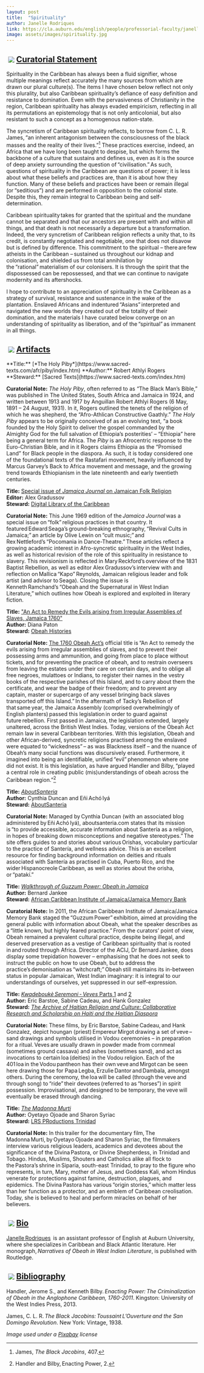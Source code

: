 ```yaml
---
layout: post
title:  "Spirituality"
author: Janelle Rodriques
link: https://cla.auburn.edu/english/people/professorial-faculty/janelle-rodriques/
image: assets/images/spirituality.jpg
---
```


<div class="section-title"><img style="padding: 5px;float:left;" src="{{ site.baseurl}}/assets/images/tiny-key.jpg"><a href="#Curatorial"><h2>Curatorial Statement</h2></a></div>

Spirituality in the Caribbean has always been a fluid signifier, whose multiple meanings reflect accurately the many sources from which are drawn our plural culture(s). The items I have chosen below reflect not only this plurality, but also Caribbean spirituality’s defiance of easy definition and resistance to domination. Even with the pervasiveness of Christianity in the region, Caribbean spirituality has always evaded empiricism, reflecting in all its permutations an epistemology that is not only anticolonial, but also resistant to such a concept as a homogenous nation-state.

The syncretism of Caribbean spirituality reflects, to borrow from C. L. R. James, “an inherent antagonism between the consciousness of the black masses and the reality of their lives.”[^1] These practices exercise, indeed, an Africa that we have long been taught to despise, but which forms the backbone of a culture that sustains and defines us, even as it is the source of deep anxiety surrounding the question of “civilisation.” As such, questions of spirituality in the Caribbean are questions of power; it is less about what these beliefs and practices are, than it is about how they function. Many of these beliefs and practices have been or remain illegal (or “seditious”) and are performed in opposition to the colonial state. Despite this, they remain integral to Caribbean being and self-determination.

Caribbean spirituality takes for granted that the spiritual and the mundane cannot be separated and that our ancestors are present with and within all things, and that death is not necessarily a departure but a transformation. Indeed, the very syncretism of Caribbean religion reflects a unity that, to its credit, is constantly negotiated and negotiable, one that does not disavow but is defined by difference. This commitment to the spiritual – there are few atheists in the Caribbean – sustained us throughout our kidnap and colonisation, and shielded us from total annihilation by the “rational” materialism of our colonisers. It is through the spirit that the dispossessed can be repossessed, and that we can continue to navigate modernity and its aftershocks.

I hope to contribute to an appreciation of spirituality in the Caribbean as a strategy of survival, resistance and sustenance in the wake of the plantation. Enslaved Africans and indentured “Asians” interpreted and navigated the new worlds they created out of the totality of their domination, and the materials I have curated below converge on an understanding of spirituality as liberation, and of the “spiritual” as immanent in all things.

[^1]: James, _The Black Jacobins_, 407.
[^2]: Handler and Bilby, Enacting Power, 2.

<div class="section-title"><img style="padding: 5px;float:left;" src="{{ site.baseurl}}/assets/images/tiny-key.jpg"><a href="#Artifacts"><h2>Artifacts</h2></a></div>
**Title:** [*The Holy Piby*](https://www.sacred-texts.com/afr/piby/index.htm)  
**Author:** Robert Athlyi Rogers  
**Steward:** [Sacred Texts](https://www.sacred-texts.com/index.htm)  

**Curatorial Note:** _The Holy Piby_, often referred to as “The Black Man’s Bible,” was published in The United States, South Africa and Jamaica in 1924, and written between 1913 and 1917 by Anguillan Robert Athlyi Rogers (6 May, 1891 – 24 August, 1931). In it, Rogers outlined the tenets of the religion of which he was shepherd, the “Afro-Athlican Constructive Gaathly.” _The Holy Piby_ appears to be originally conceived of as an evolving text, “a book founded by the Holy Spirit to deliver the gospel commanded by the Almighty God for the full salvation of Ethiopia’s posterities’ – “Ethiopia” here being a general term for Africa. The _Piby_ is an Afrocentric response to the Euro-Christian Bible, and in it Rogers claims Ethiopia as the “Promised Land” for Black people in the diaspora. As such, it is today considered one of the foundational texts of the Rastafari movement, heavily influenced by Marcus Garvey’s Back to Africa movement and message, and the growing trend towards Ethiopianism in the late nineteenth and early twentieth centuries.

**Title:** [Special issue of _Jamaica Journal_ on Jamaican Folk Religion](https://dloc.com/UF00090030/00006/1j?search=jamaica+%3djournal)  
**Editor:** Alex Gradussov  
**Steward:** [Digital Library of the Caribbean](https://www.dloc.com/)

**Curatorial Note:** This June 1969 edition of the *Jamaica Journal* was a special issue on “folk” religious practices in that country. It featured Edward Seaga’s ground-breaking ethnography, “Revival Cults in Jamaica;” an article by Olive Lewin on “cult music;” and Rex Nettleford’s “Pocomania in Dance-Theatre.” These articles reflect a growing academic interest in Afro-syncretic spirituality in the West Indies, as well as historical revision of the role of this spirituality in resistance to slavery. This revisionism is reflected in Mary Reckford’s overview of the 1831 Baptist Rebellion, as well as editor Alex Gradussov’s interview with and reflection on Mallica “Kapo” Reynolds, Jamaican religious leader and folk artist (and advisor to Seaga). Closing the issue is Kenneth Ramchand’s “Obeah and the Supernatural in West Indian Literature,” which outlines how Obeah is explored and exploited in literary fiction.

**Title:** ["An Act to Remedy the Evils arising from Irregular Assemblies of Slaves, Jamaica 1760"](https://obeahhistories.org/1760-jamaica-law/)  
**Author:** Diana Paton  
**Steward:** [Obeah Histories](https://obeahhistories.org/)

**Curatorial Note:** [The 1760 Obeah Act’s](https://obeahhistories.org/1760-jamaica-law/) official title is “An Act to remedy the evils arising from irregular assemblies of slaves, and to prevent their possessing arms and ammunition, and going from place to place without tickets, and for preventing the practice of obeah, and to restrain overseers from leaving the estates under their care on certain days, and to oblige all free negroes, mulattoes or Indians, to register their names in the vestry books of the respective parishes of this Island, and to carry about them the certificate, and wear the badge of their freedom; and to prevent any captain, master or supercargo of any vessel bringing back slaves transported off this Island.” In the aftermath of Tacky’s Rebellion of that same year, the Jamaica Assembly (comprised overwhelmingly of English planters) passed this legislation in order to guard against future rebellion. First passed in Jamaica, the legislation extended, largely unaltered, across the British West Indies. Today, versions of the Obeah Act remain law in several Caribbean territories. With this legislation, Obeah and other African-derived, syncretic religions practised among the enslaved were equated to “wickedness” – as was Blackness itself – and the nuance of Obeah’s many social functions was discursively erased. Furthermore, it imagined into being an identifiable, unified “evil” phenomenon where one did not exist. It is this legislation, as have argued Handler and Bilby, “played a central role in creating public (mis)understandings of obeah across the Caribbean region.”[^2]

**Title:** [_AboutSanteria_](http://www.aboutsanteria.com/)  
**Author:** Cynthia Duncan and Eñi Achó Iyá  
**Steward:** [AboutSanteria](http://www.aboutsanteria.com/)

**Curatorial Note:** Managed by Cynthia Duncan (with an associated blog administered by Eñi Achó Iyá), aboutsanteria.com states that its mission is “to provide accessible, accurate information about Santería as a religion, in hopes of breaking down misconceptions and negative stereotypes.” The site offers guides to and stories about various Orishas, vocabulary particular to the practice of Santería, and wellness advice. This is an excellent resource for finding background information on deities and rituals associated with Santería as practised in Cuba, Puerto Rico, and the wider Hispanocreole Caribbean, as well as stories about the orisha, or “patakí.”

**Title:** [_Walkthrough of Guzzum Power: Obeah in Jamaica_](https://www.youtube.com/watch?v=BYpqZ0hTx4k&t=196s)  
**Author:** Bernard Jankee  
**Steward:** [African Caribbean Institute of Jamaica/Jamaica Memory Bank](https://acij-ioj.org.jm/)

**Curatorial Note:** In 2011, the African Caribbean Institute of Jamaica/Jamaica Memory Bank staged the “Guzzum Power” exhibition, aimed at providing the general public with information about Obeah, what the speaker describes as a “little known, but highly feared practice.” From the curators’ point of view, Obeah remained a prevalent cultural practice, despite being illegal, and deserved preservation as a vestige of Caribbean spirituality that is rooted in and routed through Africa. Director of the ACIJ, Dr Bernard Jankee, does display some trepidation however – emphasising that he does not seek to instruct the public on how to use Obeah, but to address the practice’s demonisation as “witchcraft;” Obeah still maintains its in-between status in popular Jamaican, West Indian imaginary: it is integral to our understandings of ourselves, yet suppressed in our self-expression.

**Title:** [_Kwadeboukè Seremoni - Veves_ Parts 1](https://www.youtube.com/watch?v=bdxHuXCLldc) and [2](https://www.youtube.com/watch?v=gG6S4rY5Zmg&t=580s)  
**Author:** Eric Barstoe, Sabine Cadeau, and Hank Gonzalez  
**Steward:** [_The Archive of Haitian Religion and Culture: Collaborative Research and Scholarship on Haiti and the Haitian Diaspora_](https://dloc.com/vodou)

**Curatorial Note:** These films, by Eric Barstoe, Sabine Cadeau, and Hank Gonzalez, depict houngan (priest) Empereur Mirgot drawing a set of veve – sand drawings and symbols utilised in Vodou ceremonies – in preparation for a ritual. Veves are usually drawn in powder made from cornmeal (sometimes ground cassava) and ashes (sometimes sand), and act as invocations to certain loa (deities) in the Vodou religion. Each of the 401 loa in the Vodou pantheon has their own veve and Mirgot can be seen here drawing those for Papa Legba, Erzulie Dantor and Dambala, amongst others. During the ceremony, the loa will be called (through the veve and through song) to “ride” their devotees (referred to as “horses”) in spirit possession. Improvisational, and designed to be temporary, the veve will eventually be erased through dancing.

**Title:** [_The Madonna Murti_](https://www.youtube.com/watch?v=75iioU892cA)  
**Author:** Oyetayo Ojoade and Sharon Syriac  
**Steward:** [LRS PRoductions Trinidad](https://www.lrsproductionstt.com/)

**Curatorial Note:** In this trailer for the documentary film, The Madonna Murti, by Oyetayo Ojoade and Sharon Syriac, the filmmakers interview various religious leaders, academics and devotees about the significance of the Divina Pastora, or Divine Shepherdess, in Trinidad and Tobago. Hindus, Muslims, Shouters and Catholics alike all flock to the Pastora’s shrine in Siparia, south-east Trinidad, to pray to the figure who represents, in turn, Mary, mother of Jesus, and Goddess Kali, whom Hindus venerate for protections against famine, destruction, plagues, and epidemics. The Divina Pastora has various “origin stories,” which matter less than her function as a protector, and an emblem of Caribbean creolisation. Today, she is believed to heal and perform miracles on behalf of her believers.

<div class="section-title"><img style="padding: 5px;float:left;" src="{{ site.baseurl}}/assets/images/tiny-key.jpg"><a href="#Bio"><h2>Bio</h2></a></div>

[Janelle Rodriques](https://cla.auburn.edu/english/people/professorial-faculty/janelle-rodriques/)  is an assistant professor of English at Auburn University, where she specializes in Caribbean and Black Atlantic literature. Her monograph, *Narratives of Obeah in West Indian Literature*, is published with Routledge.

<div class="section-title"><img style="padding: 5px;float:left;" src="{{ site.baseurl}}/assets/images/tiny-key.jpg"><a href="#Bibliography"><h2>Bibliography</h2></a></div>

Handler, Jerome S., and Kenneth Bilby. *Enacting Power: The Criminalization of Obeah in the Anglophone Caribbean, 1760-2011*. Kingston: University of the West Indies Press, 2013.

James, C. L. R. *The Black Jacobins: Toussaint L’Ouverture and the San Domingo Revolution*. New York: Vintage, 1938.

_Image used under a [Pixabay](https://pixabay.com/service/license/) license_
